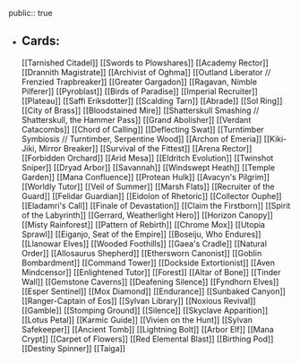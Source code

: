 public:: true
- ## Cards:
	[[Tarnished Citadel]]
	[[Swords to Plowshares]]
	[[Academy Rector]]
	[[Drannith Magistrate]]
	[[Archivist of Oghma]]
	[[Outland Liberator // Frenzied Trapbreaker]]
	[[Greater Gargadon]]
	[[Ragavan, Nimble Pilferer]]
	[[Pyroblast]]
	[[Birds of Paradise]]
	[[Imperial Recruiter]]
	[[Plateau]]
	[[Saffi Eriksdotter]]
	[[Scalding Tarn]]
	[[Abrade]]
	[[Sol Ring]]
	[[City of Brass]]
	[[Bloodstained Mire]]
	[[Shatterskull Smashing // Shatterskull, the Hammer Pass]]
	[[Grand Abolisher]]
	[[Verdant Catacombs]]
	[[Chord of Calling]]
	[[Deflecting Swat]]
	[[Turntimber Symbiosis // Turntimber, Serpentine Wood]]
	[[Archon of Emeria]]
	[[Kiki-Jiki, Mirror Breaker]]
	[[Survival of the Fittest]]
	[[Arena Rector]]
	[[Forbidden Orchard]]
	[[Arid Mesa]]
	[[Eldritch Evolution]]
	[[Twinshot Sniper]]
	[[Dryad Arbor]]
	[[Savannah]]
	[[Windswept Heath]]
	[[Temple Garden]]
	[[Mana Confluence]]
	[[Protean Hulk]]
	[[Avacyn's Pilgrim]]
	[[Worldly Tutor]]
	[[Veil of Summer]]
	[[Marsh Flats]]
	[[Recruiter of the Guard]]
	[[Felidar Guardian]]
	[[Eidolon of Rhetoric]]
	[[Collector Ouphe]]
	[[Eladamri's Call]]
	[[Finale of Devastation]]
	[[Claim the Firstborn]]
	[[Spirit of the Labyrinth]]
	[[Gerrard, Weatherlight Hero]]
	[[Horizon Canopy]]
	[[Misty Rainforest]]
	[[Pattern of Rebirth]]
	[[Chrome Mox]]
	[[Utopia Sprawl]]
	[[Eiganjo, Seat of the Empire]]
	[[Boseiju, Who Endures]]
	[[Llanowar Elves]]
	[[Wooded Foothills]]
	[[Gaea's Cradle]]
	[[Natural Order]]
	[[Allosaurus Shepherd]]
	[[Ethersworn Canonist]]
	[[Goblin Bombardment]]
	[[Command Tower]]
	[[Dockside Extortionist]]
	[[Aven Mindcensor]]
	[[Enlightened Tutor]]
	[[Forest]]
	[[Altar of Bone]]
	[[Tinder Wall]]
	[[Gemstone Caverns]]
	[[Deafening Silence]]
	[[Fyndhorn Elves]]
	[[Esper Sentinel]]
	[[Mox Diamond]]
	[[Endurance]]
	[[Sunbaked Canyon]]
	[[Ranger-Captain of Eos]]
	[[Sylvan Library]]
	[[Noxious Revival]]
	[[Gamble]]
	[[Stomping Ground]]
	[[Silence]]
	[[Skyclave Apparition]]
	[[Lotus Petal]]
	[[Karmic Guide]]
	[[Vivien on the Hunt]]
	[[Sylvan Safekeeper]]
	[[Ancient Tomb]]
	[[Lightning Bolt]]
	[[Arbor Elf]]
	[[Mana Crypt]]
	[[Carpet of Flowers]]
	[[Red Elemental Blast]]
	[[Birthing Pod]]
	[[Destiny Spinner]]
	[[Taiga]]
